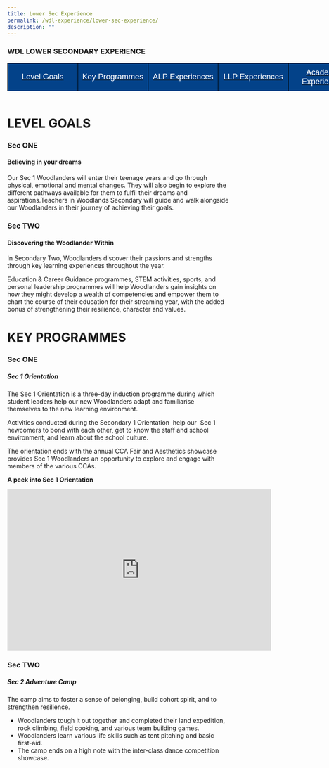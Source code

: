 ```yaml
---
title: Lower Sec Experience
permalink: /wdl-experience/lower-sec-experience/
description: ""
---
```

### WDL LOWER SECONDARY EXPERIENCE


<style type="text/css">
.tg  {border-collapse:collapse;border-spacing:0;margin:0px auto;}
.tg td{border-color:black;border-style:solid;border-width:1px;font-family:Arial, sans-serif;font-size:14px;
  overflow:hidden;padding:10px 5px;word-break:normal;}
.tg th{border-color:black;border-style:solid;border-width:1px;font-family:Arial, sans-serif;font-size:14px;
  font-weight:normal;overflow:hidden;padding:10px 5px;word-break:normal;}
.tg .tg-fj82{background-color:#034289;color:#ffffff;font-size:18px;text-align:center;vertical-align:middle}
</style>
<table class="tg" style="undefined;table-layout: fixed; width: 800px">
<colgroup>
<col style="width: 160px">
<col style="width: 160px">
<col style="width: 160px">
<col style="width: 160px">
<col style="width: 160px">
</colgroup>
<tbody>
	<tr>
		<td class="tg-fj82"><a href="#1"><span style="color:#FFF;background-color:#034289">Level Goals</span></a></td>
    <td class="tg-fj82"><a href="#2"><span style="color:#FFF;background-color:#034289">Key Programmes</span></a></td>
    <td class="tg-fj82"><a href="#3"><span style="color:#FFF;background-color:#034289">ALP Experiences</span></a></td>
    <td class="tg-fj82"><a href="#4"><span style="color:#FFF;background-color:#034289">LLP Experiences</span></a></td>
    <td class="tg-fj82"><a href="#5"><span style="color:#FFF;background-color:#034289">Academic Experiences</span></a></td>
  </tr>
</tbody>
</table>


<br>


<a id="1"></a>

# LEVEL GOALS

### **Sec ONE** 
#### Believing in your dreams

Our Sec 1 Woodlanders will enter their teenage years and go through physical, emotional and mental changes. They will also begin to explore the different pathways available for them to fulfil their dreams and aspirations.Teachers in Woodlands Secondary will guide and walk alongside our Woodlanders in their journey of achieving their goals.

### **Sec TWO**  
#### Discovering the Woodlander Within

In Secondary Two, Woodlanders discover their passions and strengths through key learning experiences throughout the year.

Education &amp; Career Guidance programmes, STEM activities, sports, and personal leadership programmes will help Woodlanders gain insights on how they might develop a wealth of competencies and empower them to chart the course of their education for their streaming year, with the added bonus of strengthening their resilience, character and values.


<a id="2"></a>


# KEY PROGRAMMES

### **Sec ONE**

##### Sec 1 Orientation

The Sec 1 Orientation is a three-day induction programme during which student leaders help our new Woodlanders adapt and familiarise themselves to the new learning environment.

Activities conducted during the Secondary 1 Orientation&nbsp; help our&nbsp; Sec 1 newcomers to bond with each other, get to know the staff and school environment, and learn about the school culture.

The orientation ends with the annual CCA Fair and Aesthetics showcase provides Sec 1 Woodlanders an opportunity to explore and engage with members of the various CCAs.

**A peek into Sec 1 Orientation**

<center><iframe allowfullscreen="true" height="366" width="600" frameborder="0" src="https://docs.google.com/presentation/d/e/2PACX-1vT_kp2shukSNArCaC97OL2xCnBqc4bjwmrX52ZtR1UHae47q3PUHUbei2rgBYrZsExmiKtrthAK0KAS/embed?start=false&amp;loop=true&amp;delayms=3000"></iframe></center>

### **Sec TWO**

##### Sec 2 Adventure Camp&nbsp;

The camp aims to foster a sense of belonging, build cohort spirit, and to strengthen resilience.

*   Woodlanders tough it out together and completed their land expedition, rock climbing, field cooking, and various team building games.
*   Woodlanders learn various life skills such as tent pitching and basic first-aid.
*   The camp ends on a high note with the inter-class dance competition showcase.